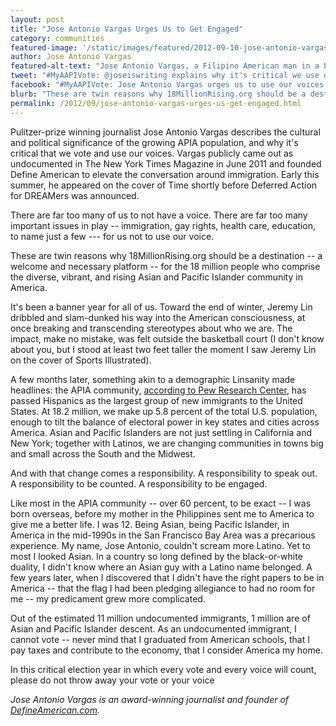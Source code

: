 ```yaml
---
layout: post
title: "Jose Antonio Vargas Urges Us to Get Engaged"
category: communities
featured-image: '/static/images/featured/2012-09-10-jose-antonio-vargas-urges-us-get-engaged.jpg'
author: Jose Antonio Vargas
featured-alt-text: "Jose Antonio Vargas, a Filipino American man in a blue shirt, sits behind a blue laptop. Behind him, there is a stylized stars-and-stripes burst background with images of newspaper headlines." 
tweet: "#MyAAPIVote: @joseiswriting explains why it's critical we use our voices at the ballot box."
facebook: "#MyAAPIVote: Jose Antonio Vargas urges us to use our voices at the ballot box."
blurb: "These are twin reasons why 18MillionRising.org should be a destination -- a welcome and necessary platform -- for the 18 million people who comprise the diverse, vibrant, and rising Asian and Pacific Islander community in America."
permalink: /2012/09/jose-antonio-vargas-urges-us-get-engaged.html
---
```


Pulitzer-prize winning journalist Jose Antonio Vargas describes the cultural and political significance of the growing APIA population, and why it's critical that we vote and use our voices. Vargas publicly came out as undocumented in The New York Times Magazine in June 2011 and founded Define American to elevate the conversation around immigration. Early this summer, he appeared on the cover of Time shortly before Deferred Action for DREAMers was announced.

There are far too many of us to not have a voice. There are far too many important issues in play -- immigration, gay rights, health care, education, to name just a few --- for us not to use our voice.

These are twin reasons why 18MillionRising.org should be a destination -- a welcome and necessary platform -- for the 18 million people who comprise the diverse, vibrant, and rising Asian and Pacific Islander community in America.

It's been a banner year for all of us. Toward the end of winter, Jeremy Lin dribbled and slam-dunked his way into the American consciousness, at once breaking and transcending stereotypes about who we are. The impact, make no mistake, was felt outside the basketball court (I don't know about you, but I stood at least two feet taller the moment I saw Jeremy Lin on the cover of Sports Illustrated).

A few months later, something akin to a demographic Linsanity made headlines: the APIA community, [according to Pew Research Center](http://www.pewsocialtrends.org/2012/06/19/the-rise-of-asian-americans/), has passed Hispanics as the largest group of new immigrants to the United States. At 18.2 million, we make up 5.8 percent of the total U.S. population, enough to tilt the balance of electoral power in key states and cities across America. Asian and Pacific Islanders are not just settling in California and New York; together with Latinos, we are changing communities in towns big and small across the South and the Midwest.

And with that change comes a responsibility. A responsibility to speak out. A responsibility to be counted. A responsibility to be engaged.

Like most in the APIA community -- over 60 percent, to be exact -- I was born overseas, before my mother in the Philippines sent me to America to give me a better life. I was 12. Being Asian, being Pacific Islander, in America in the mid-1990s in the San Francisco Bay Area was a precarious experience. My name, Jose Antonio, couldn't scream more Latino. Yet to most I looked Asian. In a country so long defined by the black-or-white duality, I didn't know where an Asian guy with a Latino name belonged. A few years later, when I discovered that I didn't have the right papers to be in America -- that the flag I had been pledging allegiance to had no room for me -- my predicament grew more complicated.

Out of the estimated 11 million undocumented immigrants, 1 million are of Asian and Pacific Islander descent. As an undocumented immigrant, I cannot vote -- never mind that I graduated from American schools, that I pay taxes and contribute to the economy, that I consider America my home.

In this critical election year in which every vote and every voice will count, please do not throw away your vote or your voice

_Jose Antonio Vargas is an award-winning journalist and founder of [DefineAmerican.com](http://defineamerican.com)._
